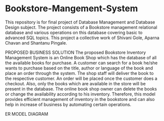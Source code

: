 # Bookstore-Mangement-System
This repository is for final project of Database Management and Database Design subject. The project consists of a Bookstore management relational database and various operations on this database covering basic to advanced SQL topics. This project a collective work of Shivani Gole, Aparna Chavan and Shantanu Pingale. 

PROPOSED BUSINESS SOLUTION
The proposed Bookstore Inventory Management System is an Online Book Shop which has the database of all the available books for purchase. A customer can search for a book he/she wants to purchase based on the title, author or language of the book and place an order through the system. The shop staff will deliver the book to the respective customer. An order will be placed once the customer does a checkout. Also, only the books which are available in the store will be present in the database. The online book shop owner can delete the books or change the availability according to his inventory. Therefore, this model provides efficient management of inventory in the bookstore and can also help in increase of business by automating certain operations.   

ER MODEL DIAGRAM
